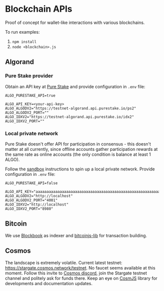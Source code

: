 # Blockchain APIs

Proof of concept for wallet-like interactions with various blockchains.

To run examples:

1. `npm install`
2. `node <blockchain>.js`

## Algorand

### Pure Stake provider

Obtain an API key at [Pure Stake](https://www.purestake.com/technology/algorand-api/) and provide configuration in `.env` file:

```
ALGO_PURESTAKE_API=true

ALGO_API_KEY=<your-api-key>
ALGO_ALGODV2="https://testnet-algorand.api.purestake.io/ps2"
ALGO_ALGODV2_PORT=""
ALGO_IDXV2="https://testnet-algorand.api.purestake.io/idx2"
ALGO_IDXV2_PORT=""
```

### Local private network

Pure Stake doesn't offer API for participation in consensus - this doesn't matter at all currently, since offline accounts gather participation rewards at the same rate as online accounts (the only condition is balance at least 1 ALGO).

Follow the [sandbox](https://github.com/algorand/sandbox) instructions to spin up a local private network. Provide configuration in `.env` file:

```
ALGO_PURESTAKE_API=false

ALGO_API_KEY="aaaaaaaaaaaaaaaaaaaaaaaaaaaaaaaaaaaaaaaaaaaaaaaaaaaaaaaaaaaaaaaa"
ALGO_ALGODV2="http://localhost"
ALGO_ALGODV2_PORT="4001"
ALGO_IDXV2="http://localhost"
ALGO_IDXV2_PORT="8980"
```

## Bitcoin

We use [Blockbook](https://github.com/trezor/blockbook/) as indexer and [bitcoinjs-lib](https://github.com/bitcoinjs/bitcoinjs-lib) for transaction building.

## Cosmos

The landscape is extremely volatile. Current latest testnet: https://stargate.cosmos.network/testnet. No faucet seems available at this moment. Follow this invite to [Cosmos discord](https://discord.gg/HbvhWZw), join the Stargate testnet channel and politely ask for funds there. Keep an eye on [CosmJS](https://github.com/cosmos/cosmjs) library for developments and documentation updates.